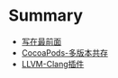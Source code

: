 # Summary

* [写在最前面](README.md)
* [CocoaPods-多版本共存](cocoapodsduo-ban-ben-gong-cun.md)
* [LLVM-Clang插件](llvm-clangcha-jian.md)

